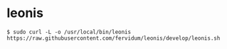 # leonis

```console
$ sudo curl -L -o /usr/local/bin/leonis https://raw.githubusercontent.com/fervidum/leonis/develop/leonis.sh
```
